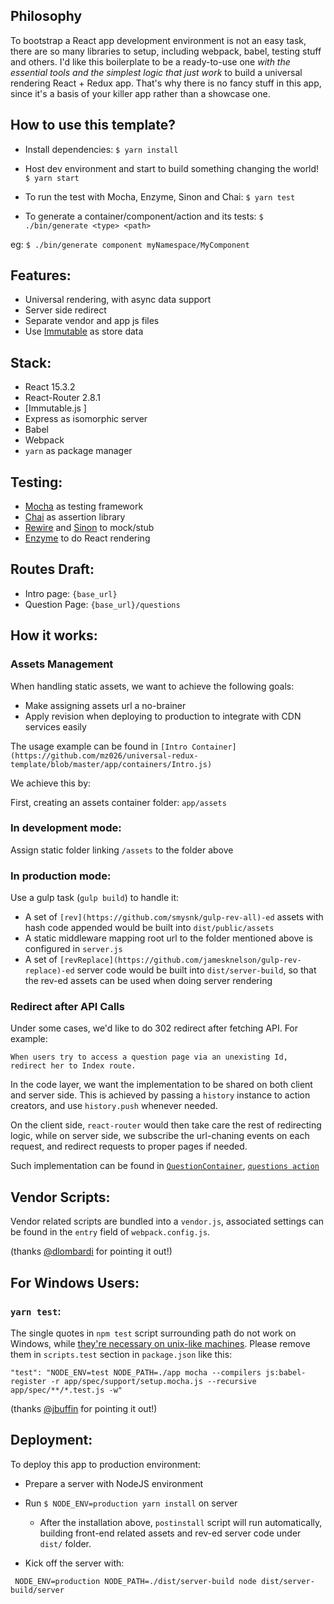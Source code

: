 
## Philosophy

To bootstrap a React app development environment is not an easy task, there are so many libraries to setup, including webpack, babel, testing stuff and others. I'd like this boilerplate to be a ready-to-use one *with the essential tools and the simplest logic that just work* to build a universal rendering React + Redux app. That's why there is no fancy stuff in this app, since it's a basis of your killer app rather than a showcase one.

## How to use this template?


- Install dependencies:
`$ yarn install`

- Host dev environment and start to build something changing the world!
`$ yarn start`

- To run the test with Mocha, Enzyme, Sinon and Chai:
`$ yarn test`

- To generate a container/component/action and its tests:
`$ ./bin/generate <type> <path>`

eg: `$ ./bin/generate component myNamespace/MyComponent`


## Features:
- Universal rendering, with async data support
- Server side redirect
- Separate vendor and app js files
- Use [Immutable](https://facebook.github.io/immutable-js/) as store data

## Stack:
- React 15.3.2
- React-Router 2.8.1
- [Immutable.js ]
- Express as isomorphic server
- Babel
- Webpack
- `yarn` as package manager


## Testing:
- [Mocha](https://mochajs.org/) as testing framework
- [Chai](http://chaijs.com/) as assertion library
- [Rewire](https://github.com/speedskater/babel-plugin-rewire) and [Sinon](http://sinonjs.org/) to mock/stub
- [Enzyme](http://airbnb.io/enzyme/index.html) to do React rendering

## Routes Draft:
- Intro page: `{base_url}`
- Question Page: `{base_url}/questions`

## How it works:

### Assets Management

When handling static assets, we want to achieve the following goals:

- Make assigning assets url a no-brainer
- Apply revision when deploying to production to integrate with CDN services easily

The usage example can be found in `[Intro Container](https://github.com/mz026/universal-redux-template/blob/master/app/containers/Intro.js)`


We achieve this by:

First, creating an assets container folder: `app/assets`

### In development mode:

Assign static folder linking `/assets` to the folder above

### In production mode:

Use a gulp task (`gulp build`) to handle it:

- A set of `[rev](https://github.com/smysnk/gulp-rev-all)-ed` assets with hash code appended would be built into `dist/public/assets`
- A static middleware mapping root url to the folder mentioned above is configured in `server.js`
- A set of `[revReplace](https://github.com/jamesknelson/gulp-rev-replace)-ed` server code would be built into `dist/server-build`, so that the rev-ed assets can be used when doing server rendering


### Redirect after API Calls

Under some cases, we'd like to do 302 redirect after fetching API. For example:

```
When users try to access a question page via an unexisting Id, redirect her to Index route.
```

In the code layer, we want the implementation to be shared on both client and server side.
This is achieved by passing a `history` instance to action creators, and use `history.push` whenever needed.

On the client side, `react-router` would then take care the rest of redirecting logic,
while on server side, we subscribe the url-chaning events on each request, and redirect requests to proper pages if needed.

Such implementation can be found in [`QuestionContainer`](https://github.com/mz026/universal-redux-template/blob/master/app/containers/Question.js),
[`questions action`](https://github.com/mz026/universal-redux-template/blob/master/app/actions/questions.js)


## Vendor Scripts:

Vendor related scripts are bundled into a `vendor.js`,
associated settings can be found in the `entry` field of `webpack.config.js`.

(thanks [@dlombardi](https://github.com/dlombardi) for pointing it out!)


## For Windows Users:

### `yarn test`:

The single quotes in `npm test` script surrounding path do not work on Windows, while [they're necessary on unix-like machines](https://github.com/mochajs/mocha/issues/1115).
Please remove them in `scripts.test` section in `package.json` like this:

```
"test": "NODE_ENV=test NODE_PATH=./app mocha --compilers js:babel-register -r app/spec/support/setup.mocha.js --recursive app/spec/**/*.test.js -w"
```

(thanks [@jbuffin](https://github.com/jbuffin) for pointing it out!)


## Deployment:

To deploy this app to production environment:

- Prepare a server with NodeJS environment


- Run `$ NODE_ENV=production yarn install` on server
  - After the installation above, `postinstall` script will run automatically, building front-end related assets and rev-ed server code under `dist/` folder.

- Kick off the server with:

` NODE_ENV=production NODE_PATH=./dist/server-build node dist/server-build/server`

